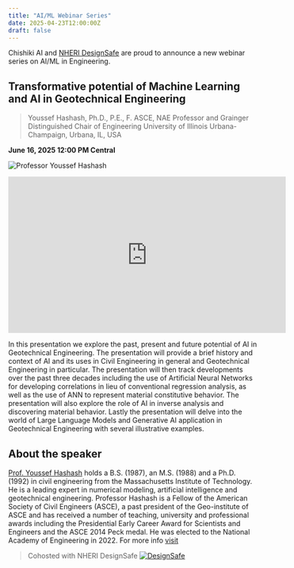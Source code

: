 ```yaml
---
title: "AI/ML Webinar Series"
date: 2025-04-23T12:00:00Z
draft: false
---
```

Chishiki AI and [NHERI DesignSafe](https://www.designsafe-ci.org/) are proud to announce a new webinar series on AI/ML in Engineering.

## Transformative potential of Machine Learning and AI in Geotechnical Engineering
> Youssef Hashash, Ph.D., P.E., F. ASCE, NAE
Professor and Grainger Distinguished Chair of Engineering
University of Illinois Urbana-Champaign, Urbana, IL, USA

**June 16, 2025 12:00 PM Central**

![Professor Youssef Hashash](/images/webinar/hashash.jpg)

<iframe width="560" height="315" src="https://www.youtube.com/embed/AelgsHyj0wA?si=WnMVK40LH7-X9K2a" title="YouTube video player" frameborder="0" allow="accelerometer; autoplay; clipboard-write; encrypted-media; gyroscope; picture-in-picture; web-share" referrerpolicy="strict-origin-when-cross-origin" allowfullscreen></iframe>

<!--<form action="https://designsafe-ci.zoom.us/webinar/register/WN_X3rjqWzNTLKN0haIh59Zzw#/registration" target="_blank">
  <button type="submit" 
          class="block w-full px-5 py-3 text-base font-medium text-white bg-primary-500 border border-transparent rounded-md shadow hover:bg-black focus:outline-none focus:ring-2 focus:ring-white focus:ring-offset-2 focus:ring-offset-primary-500 sm:px-10">
    Register to attend
  </button>
</form>-->

In this presentation we explore the past, present and future potential of AI in Geotechnical Engineering. The presentation will provide a brief history and context of AI and its uses in Civil Engineering in general and Geotechnical Engineering in particular. The presentation will then track developments over the past three decades including the use of Artificial Neural Networks for developing correlations in lieu of conventional regression analysis, as well as the use of ANN to represent material constitutive behavior. The presentation will also explore the role of AI in inverse analysis and discovering material behavior. Lastly the presentation will delve into the world of Large Language Models and Generative AI application in Geotechnical Engineering with several illustrative examples.

## About the speaker
[Prof. Youssef Hashash](https://cee.illinois.edu/directory/profile/hashash) holds a B.S. (1987), an M.S. (1988) and a Ph.D. (1992) in civil engineering from the Massachusetts Institute of Technology. He is a leading expert in numerical modeling, artificial intelligence and geotechnical engineering. Professor Hashash is a Fellow of the American Society of Civil Engineers (ASCE), a past president of the Geo-institute of ASCE and has received a number of teaching, university and professional awards including the Presidential Early Career Award for Scientists and Engineers and the ASCE 2014 Peck medal. He was elected to the National Academy of Engineering in 2022. For more info [visit](https://cee.illinois.edu/directory/profile/hashash)


> Cohosted with NHERI DesignSafe
[![DesignSafe](https://www.designsafe-ci.org/media/filer_public/2d/d3/2dd37fbf-289e-49cf-9c1a-879c864c4e17/nsf_nheri-ds.png)](https://www.designsafe-ci.org/)